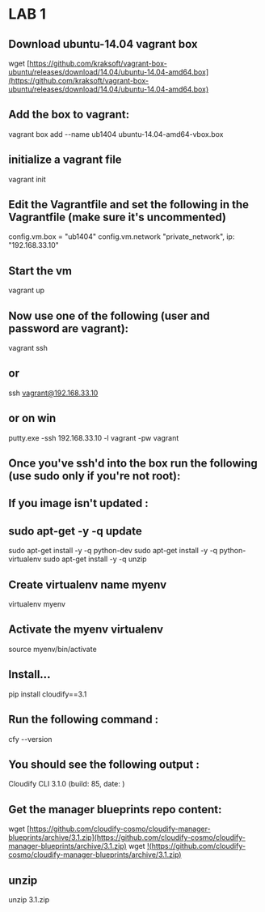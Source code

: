 # LAB 1

## Download ubuntu-14.04 vagrant box
wget [https://github.com/kraksoft/vagrant-box-ubuntu/releases/download/14.04/ubuntu-14.04-amd64.box](https://github.com/kraksoft/vagrant-box-ubuntu/releases/download/14.04/ubuntu-14.04-amd64.box)

## Add the box to vagrant:
vagrant box add --name ub1404 ubuntu-14.04-amd64-vbox.box

## initialize a vagrant file  
vagrant init 

## Edit the Vagrantfile and set the following in the Vagrantfile (make sure it's uncommented)
config.vm.box = "ub1404"
config.vm.network "private_network", ip: "192.168.33.10"

## Start the vm
vagrant up

## Now use one of the following (user and password are vagrant):
vagrant ssh 

## or
ssh vagrant@192.168.33.10

## or on win
putty.exe -ssh 192.168.33.10 -l vagrant -pw vagrant

## Once you've ssh'd into the box run the following (use sudo only if you're not root): 

## If you image isn't updated : 
## sudo apt-get -y -q update 

sudo apt-get install -y -q python-dev
sudo apt-get install -y -q python-virtualenv
sudo apt-get install -y -q unzip 

## Create virtualenv name myenv
virtualenv myenv

## Activate the myenv virtualenv
source myenv/bin/activate

## Install...
pip install cloudify==3.1

## Run the following command : 
cfy --version

## You should see the following output :
 Cloudify CLI 3.1.0     (build: 85, date: )

## Get the manager blueprints repo content:
wget [https://github.com/cloudify-cosmo/cloudify-manager-blueprints/archive/3.1.zip](https://github.com/cloudify-cosmo/cloudify-manager-blueprints/archive/3.1.zip)
wget [!(https://github.com/cloudify-cosmo/cloudify-manager-blueprints/archive/3.1.zip)](https://github.com/cloudify-cosmo/cloudify-manager-blueprints/archive/3.1.zip)

## unzip 
unzip 3.1.zip


